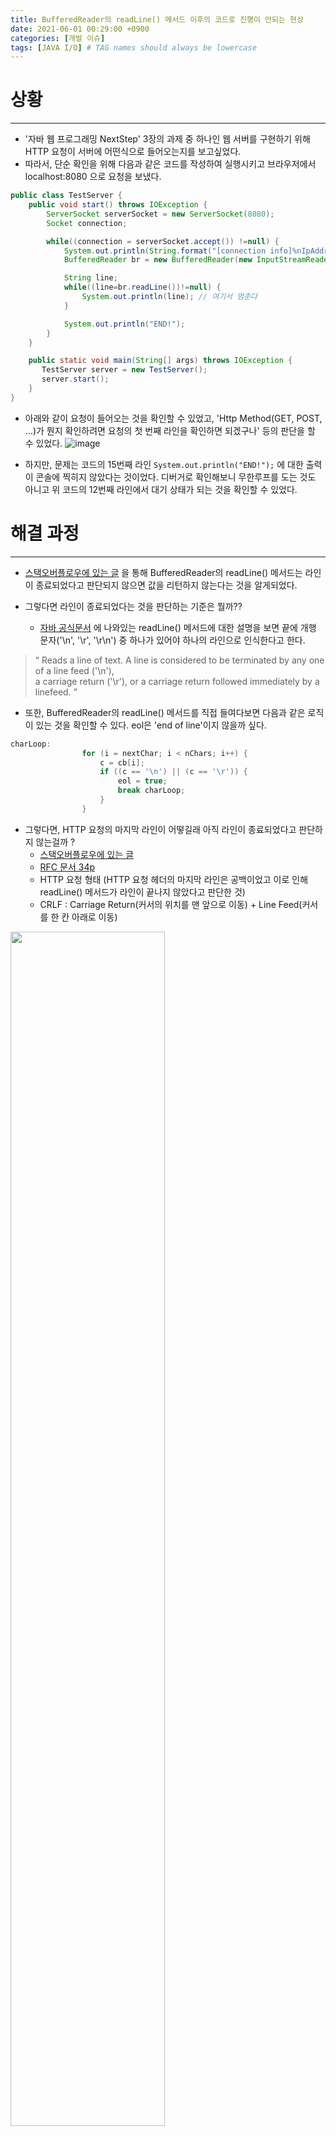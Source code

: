 ```yaml
---
title: BufferedReader의 readLine() 메서드 이후의 코드로 진행이 안되는 현상
date: 2021-06-01 00:29:00 +0900
categories: [개발 이슈]
tags: [JAVA I/O] # TAG names should always be lowercase
---
```


# 상황
---
- '자바 웹 프로그래밍 NextStep' 3장의 과제 중 하나인 웹 서버를 구현하기 위해 HTTP 요청이 서버에 어떤식으로 들어오는지를 보고싶었다.
- 따라서, 단순 확인을 위해 다음과 같은 코드를 작성하여 실행시키고 브라우저에서 localhost:8080 으로 요청을 보냈다.
```java
public class TestServer {
    public void start() throws IOException {
        ServerSocket serverSocket = new ServerSocket(8080);
        Socket connection;

        while((connection = serverSocket.accept()) !=null) {
            System.out.println(String.format("[connection info]%nIpAddr : %s, Port : %s%n", connection.getInetAddress(), connection.getPort()));
            BufferedReader br = new BufferedReader(new InputStreamReader(connection.getInputStream()));

            String line;
            while((line=br.readLine())!=null) {
                System.out.println(line); // 여기서 멈춘다
            }

            System.out.println("END!");
        }
    }

    public static void main(String[] args) throws IOException {
       TestServer server = new TestServer();
       server.start();
    }
}
```

- 아래와 같이 요청이 들어오는 것을 확인할 수 있었고, 'Http Method(GET, POST, ...)가 뭔지 확인하려면 요청의 첫 번째 라인을 확인하면 되겠구나' 등의 판단을 할 수 있었다.
![image](https://user-images.githubusercontent.com/64415489/123296071-49134900-d551-11eb-895a-2fc10875310f.png)

- 하지만, 문제는 코드의 15번째 라인 `System.out.println("END!");` 에 대한 출력이 콘솔에 찍히지 않았다는 것이었다.
디버거로 확인해보니 무한루프를 도는 것도 아니고 위 코드의 12번째 라인에서 대기 상태가 되는 것을 확인할 수 있었다.

# 해결 과정
---
- [스택오버플로우에 있는 글](https://stackoverflow.com/questions/7855822/bufferedreader-readline-method-hangs-and-block-program) 을 통해
BufferedReader의 readLine() 메서드는 라인이 종료되었다고 판단되지 않으면 값을 리턴하지 않는다는 것을 알게되었다.

- 그렇다면 라인이 종료되었다는 것을 판단하는 기준은 뭘까??
  - [자바 공식문서](https://docs.oracle.com/javase/8/docs/api/java/io/BufferedReader.html) 에 나와있는 readLine() 메서드에 대한 설명을 보면
끝에 개행 문자('\n', '\r', '\r\n') 중 하나가 있어야 하나의 라인으로 인식한다고 한다.
> <q> Reads a line of text. A line is considered to be terminated by any one of a line feed ('\n'), <br>
> a carriage return ('\r'), or a carriage return followed immediately by a linefeed. </q>

- 또한, BufferedReader의 readLine() 메서드를 직접 들여다보면 다음과 같은 로직이 있는 것을 확인할 수 있다. eol은 'end of line'이지 않을까 싶다.
```java
charLoop:
                for (i = nextChar; i < nChars; i++) {
                    c = cb[i];
                    if ((c == '\n') || (c == '\r')) {
                        eol = true;
                        break charLoop;
                    }
                }
```

- 그렇다면, HTTP 요청의 마지막 라인이 어떻길래 아직 라인이 종료되었다고 판단하지 않는걸까 ?
  - [스택오버플로우에 있는 글](https://stackoverflow.com/questions/50447483/end-of-http-header)
  - [RFC 문서 34p](https://datatracker.ietf.org/doc/html/rfc2616#page-35)
  - HTTP 요청 형태 (HTTP 요청 헤더의 마지막 라인은 공백이었고 이로 인해 readLine() 메서드가 라인이 끝나지 않았다고 판단한 것)<br>
  - CRLF : Carriage Return(커서의 위치를 맨 앞으로 이동) + Line Feed(커서를 한 칸 아래로 이동)
<img src="https://user-images.githubusercontent.com/64415489/123300555-a9a48500-d555-11eb-885b-e25fd40b499a.png" width = "70%"/>

- 결과적으로 line이 공백이면 `"공백"`이라는 문자열을 출력해봄으로써 실제 HTTP 요청이 위와 같이 들어온다는 것을 알 수 있었고,
공백인 경우 break를 통해 while문 내에서 계속 대기상태에 머물러있지 않게 할 수 있었다.
![image](https://user-images.githubusercontent.com/64415489/123302221-6fd47e00-d557-11eb-9a06-0e37d4e6b4f7.png)

# 배운 것
---
- HTTP 요청 형태
- BufferedReader의 readLine() 메서드가 라인을 인식하는 방법

# 더 공부해야할 부분
---
- JAVA I/O
- HTTP 응답 분할(HTTP Response Splitting, CRLF) 취약점

# 참고자료
---
- [https://stackoverflow.com/questions/7855822/bufferedreader-readline-method-hangs-and-block-program](https://stackoverflow.com/questions/7855822/bufferedreader-readline-method-hangs-and-block-program)
- [https://docs.oracle.com/javase/8/docs/api/java/io/BufferedReader.html](https://docs.oracle.com/javase/8/docs/api/java/io/BufferedReader.html)
- [https://stackoverflow.com/questions/50447483/end-of-http-header](https://stackoverflow.com/questions/50447483/end-of-http-header)
- [https://datatracker.ietf.org/doc/html/rfc2616](https://datatracker.ietf.org/doc/html/rfc2616)
